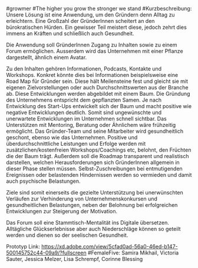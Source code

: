 #growmer 
#The higher you grow the stronger we stand
#Kurzbeschreibung:
Unsere Lösung ist eine Anwendung, um den Gründern denn Alltag zu erleichtern. Eine Großzahl der GründerInnen scheitert an den bürokratischen Hürden. Ein gewisser Teil meistert diese, jedoch zehrt dies immens an Kräften und schließlich auch Gesundheit.

Die Anwendung soll GründerInnen Zugang zu Inhalten sowie zu einem Forum ermöglichen. Ausserdem wird das Unternehmen mit einer Pflanze dargestellt, ähnlich einem Avatar.

Zu den Inhalten gehören Informationen, Podcasts, Kontakte und Workshops. Konkret könnte dies bei Informationen beispielsweise eine Road Map für Gründer sein. Diese hält Meilensteine fest und gleicht sie mit eigenen Zielvorstellungen oder auch Durchschnittswerten aus der Branche ab. Diese Entwicklungen werden abgebildet mit einem Baum. Die Gründung des Unternehmens entspricht dem gepflanzten Samen. Je nach Entwicklung des Start-Ups entwickelt sich der Baum und macht positive wie negative Entwicklungen deutlich. 
Somit sind ungewünschte und unerwartete Entwicklungen im Unternehmen schnell sichtbar. Das Unterstützen mit Mentoring, Beratung oder Ähnlichem wäre frühzeitig ermöglicht. Das Gründer-Team und seine Mitarbeiter wird gesundheitlich geschont, ebenso wie das Unternehmen.
Positive und überdurchschnittliche Leistungen und Erfolge werden mit zusätzlichen/kostenfreien Workshops/Coachings etc, belohnt, den Früchten die der Baum trägt.
Außerdem soll die Roadmap transparent und realistisch darstellen, welchen Herausforderungen sich GründerInnen allgemein in dieser Phase stellen müssen. Selbst-Zuschreibungen bei entmutigenden Ereignissen oder belastenden Hindernissen werden so vermieden und damit auch psychische Belastungen.

Ziele sind somit einerseits die gezielte Unterstützung bei unerwünschten Verläufen zur Verhinderung von Unternehmenskonkursen und gesundheitlichen Belastungen, neben der Belohnung bei erfolgreichen Entwicklungen zur Steigerung der Motivation.

Das Forum soll eine Stammtisch-Mentalität ins Digitale übersetzen. Alltägliche Glückserlebnisse aber auch Niederschläge können so geteilt werden und dienen so der seelischen Gesundheit. 

  Prototyp Link: https://xd.adobe.com/view/5cfad0ad-56a0-46ed-b147-500145752c44-09a9/?fullscreen
#FemaleFive: Samira Mikhail, Victoria Sauter, Jessica Melzer, Lisa Schrempf, Corinne Blessing
